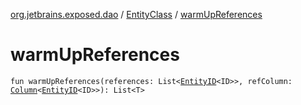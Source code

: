 [org.jetbrains.exposed.dao](../index.md) / [EntityClass](index.md) / [warmUpReferences](.)

# warmUpReferences

`fun warmUpReferences(references: List<`[`EntityID`](../-entity-i-d/index.md)`<ID>>, refColumn: `[`Column`](../../org.jetbrains.exposed.sql/-column/index.md)`<`[`EntityID`](../-entity-i-d/index.md)`<ID>>): List<T>`